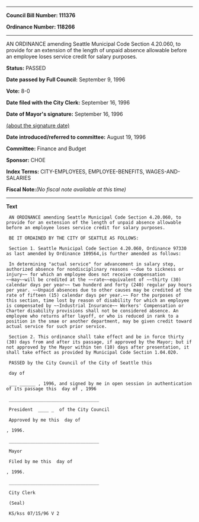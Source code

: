 

********

**Council Bill Number: 111376**
   
**Ordinance Number: 118266**
********

 AN ORDINANCE amending Seattle Municipal Code Section 4.20.060, to provide for an extension of the length of unpaid absence allowable before an employee loses service credit for salary purposes.

**Status:** PASSED
   
**Date passed by Full Council:** September 9, 1996
   
**Vote:** 8-0
   
**Date filed with the City Clerk:** September 16, 1996
   
**Date of Mayor's signature:** September 16, 1996
   
[(about the signature date)](/~public/approvaldate.htm)
   
   
   
**Date introduced/referred to committee:** August 19, 1996
   
**Committee:** Finance and Budget
   
**Sponsor:** CHOE
   
   
**Index Terms:** CITY-EMPLOYEES, EMPLOYEE-BENEFITS, WAGES-AND-SALARIES

**Fiscal Note:**_(No fiscal note available at this time)_

********

**Text**
   
```
 AN ORDINANCE amending Seattle Municipal Code Section 4.20.060, to provide for an extension of the length of unpaid absence allowable before an employee loses service credit for salary purposes.

 BE IT ORDAINED BY THE CITY OF SEATTLE AS FOLLOWS:

 Section 1. Seattle Municipal Code Section 4.20.060, Ordinance 97330 as last amended by Ordinance 109564,is further amended as follows:

 In determining "actual service" for advancement in salary step, authorized absence for nondisciplinary reasons ~~due to sickness or injury~~ for which an employee does not receive compensation ~~may~~will be credited at the ~~rate~~equivalent of ~~thirty (30) calendar days per year~~ two hunderd and forty (240) regular pay hours per year. ~~Unpaid absences due to other causes may be credited at the rate of fifteen (15) calendar days per year.~~ For the purposes of this section, time lost by reason of disability for which an employee is compensated by ~~Industrial Insurance~~ Workers' Compensation or Charter disability provisions shall not be considered absence. An employee who returns after layoff, or who is reduced in rank to a position in the smae or another department, may be given credit toward actual service for such prior service.

 Section 2. This ordinance shall take effect and be in force thirty (30) days from and after its passage, if approved by the Mayor; but if not approved by the Mayor within ten (10) days after presentation, it shall take effect as provided by Municipal Code Section 1.04.020.

 PASSED by the City Council of the City of Seattle this

 day of

 ___ ______ , 1996, and signed by me in open session in authentication of its passage this  day of , 1996

 __________________________________

 President  ____ _  of the City Council

 Approved by me this  day of

, 1996.

 __________________________________

 Mayor

 Filed by me this  day of

, 1996.

 __________________________________

 City Clerk

 (Seal)

 KS/kss 07/15/96 V 2

```
